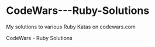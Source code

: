 CodeWars---Ruby-Solutions
=========================

My solutions to various Ruby Katas on codewars.com

CodeWars - Ruby Solutions
